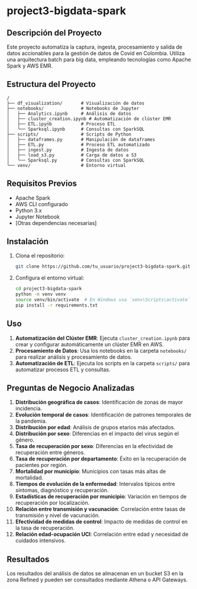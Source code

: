 # project3-bigdata-spark

## Descripción del Proyecto
Este proyecto automatiza la captura, ingesta, procesamiento y salida de datos accionables para la gestión de datos de Covid en Colombia. Utiliza una arquitectura batch para big data, empleando tecnologías como Apache Spark y AWS EMR.

## Estructura del Proyecto

```
/
├── df_visualization/       # Visualización de datos
├── notebooks/              # Notebooks de Jupyter
│   ├── Analytics.ipynb     # Análisis de datos
│   ├── cluster_creation.ipynb # Automatización de clúster EMR
│   ├── ETL.ipynb           # Proceso ETL
│   └── Sparksql.ipynb      # Consultas con SparkSQL
├── scripts/                # Scripts de Python
│   ├── dataframes.py       # Manipulación de dataframes
│   ├── ETL.py              # Proceso ETL automatizado
│   ├── ingest.py           # Ingesta de datos
│   ├── load_s3.py          # Carga de datos a S3
│   └── Sparksql.py         # Consultas con SparkSQL
└── venv/                   # Entorno virtual
```

## Requisitos Previos
- Apache Spark
- AWS CLI configurado
- Python 3.x
- Jupyter Notebook
- [Otras dependencias necesarias]

## Instalación
1. Clona el repositorio:
   ```bash
   git clone https://github.com/tu_usuario/project3-bigdata-spark.git
   ```
2. Configura el entorno virtual:
   ```bash
   cd project3-bigdata-spark
   python -m venv venv
   source venv/bin/activate  # En Windows usa `venv\Scripts\activate`
   pip install -r requirements.txt
   ```

## Uso
1. **Automatización del Clúster EMR**: Ejecuta `cluster_creation.ipynb` para crear y configurar automáticamente un clúster EMR en AWS.
2. **Procesamiento de Datos**: Usa los notebooks en la carpeta `notebooks/` para realizar análisis y procesamiento de datos.
3. **Automatización de ETL**: Ejecuta los scripts en la carpeta `scripts/` para automatizar procesos ETL y consultas.

## Preguntas de Negocio Analizadas
1. **Distribución geográfica de casos**: Identificación de zonas de mayor incidencia.
2. **Evolución temporal de casos**: Identificación de patrones temporales de la pandemia.
3. **Distribución por edad**: Análisis de grupos etarios más afectados.
4. **Distribución por sexo**: Diferencias en el impacto del virus según el género.
5. **Tasa de recuperación por sexo**: Diferencias en la efectividad de recuperación entre géneros.
6. **Tasa de recuperación por departamento**: Éxito en la recuperación de pacientes por región.
7. **Mortalidad por municipio**: Municipios con tasas más altas de mortalidad.
8. **Tiempos de evolución de la enfermedad**: Intervalos típicos entre síntomas, diagnóstico y recuperación.
9. **Estadísticas de recuperación por municipio**: Variación en tiempos de recuperación por localización.
10. **Relación entre transmisión y vacunación**: Correlación entre tasas de transmisión y nivel de vacunación.
11. **Efectividad de medidas de control**: Impacto de medidas de control en la tasa de recuperación.
12. **Relación edad-ocupación UCI**: Correlación entre edad y necesidad de cuidados intensivos.

## Resultados
Los resultados del análisis de datos se almacenan en un bucket S3 en la zona Refined y pueden ser consultados mediante Athena o API Gateways.



